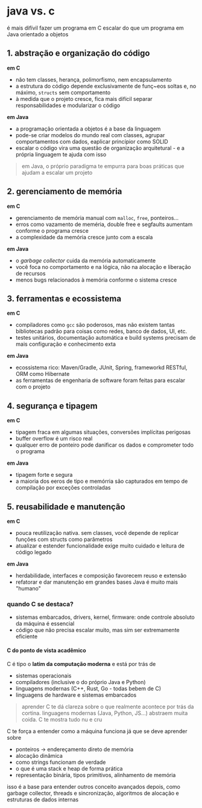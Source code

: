 # java vs. c
é mais difívil fazer um programa em C escalar do que um programa em Java orientado a objetos

## 1. **abstração e organização do código**

**em C**
* não tem classes, herança, polimorfismo, nem encapsulamento
* a estrutura do código depende exclusivamente de funç~eos soltas e, no máximo, `structs` sem comportamento
* à medida que o projeto cresce, fica mais difícil separar responsabilidades e modularizar o código

**em Java**
* a programação orientada a objetos é a base da linguagem
* pode-se criar modelos do mundo real com classes, agrupar comportamentos com dados, eaplicar princípior como SOLID
* escalar o código vira uma questão de organização arquitetural - e a própria linguagem te ajuda com isso
> em Java, o próprio paradigma te empurra para boas práticas que ajudam a escalar um projeto

## 2. **gerenciamento de memória**

**em C**
* gerenciamento de memória manual com `malloc`, `free`, ponteiros...
* erros como vazamento de meméria, double free e segfaults aumentam conforme o programa cresce
* a complexidade da memória cresce junto com a escala

**em Java**
* o *garbage collector* cuida da memória automaticamente
* você foca no comportamento e na lógica, não na alocação e liberação de recursos
* menos bugs relacionados à memória conforme o sistema cresce

## 3. **ferramentas e ecossistema**

**em C**
* compiladores como `gcc` são poderosos, mas não existem tantas bibliotecas padrão para coisas como redes, banco de dados, UI, etc.
* testes unitários, documentação automática e build systems precisam de mais configuração e conhecimento exta

**em Java**
* ecossistema rico: Maven/Gradle, JUnit, Spring, frameworkd RESTful, ORM como Hibernate
* as ferramentas de engenharia de software foram feitas para escalar com o projeto

## 4. **segurança e tipagem**

**em C**
* tipagem fraca em algumas situações, conversões implícitas perigosas
* buffer overflow é um risco real
* qualquer erro de ponteiro pode danificar os dados e comprometer todo o programa

**em Java**
* tipagem forte e segura
* a maioria dos eeros de tipo e memórria são capturados em tempo de compilação por exceções controladas

## 5. **reusabilidade e manutenção**

**em C**
* pouca reutilização nativa. sem classes, você depende de replicar funções com structs como parâmetros
* atualizar e estender funcionalidade exige muito cuidado e leitura de código legado

**em Java**
* herdabilidade, interfaces e composição favorecem reuso e extensão
* refatorar e dar manutenção em grandes bases Java é muito mais "humano"

### quando C se destaca?
* sistemas embarcados, drivers, kernel, firmware: onde controle absoluto da máquina é essencial
* código que não precisa escalar muito, mas sim ser extremamente eficiente

#### C do ponto de vista acadêmico
C é tipo o **latim da computação moderna** e está por trás de 
* sistemas operacionais
* compiladores (inclusive o do próprio Java e Python)
* linguagens modernas (C++, Rust, Go - todas bebem de C)
* linguagens de hardware e sistemas embarcados
> aprender C te dá clareza sobre o que realmente acontece por trás da cortina. linguagens modernas (Java, Python, JS...) abstraem muita coida. C te mostra tudo nu e cru

C te força a entender como a máquina funciona já que se deve aprender sobre
* ponteiros -> endereçamento direto de memória
* alocação dinâmica 
* como strings funcionam de verdade
* o que é uma stack e heap de forma prática
* representação binária, tipos primitivos, alinhamento de memória

isso é a base para entender outros conceito avançados depois, como garbage collector, threads e sincronização, algoritmos de alocação e estruturas de dados internas